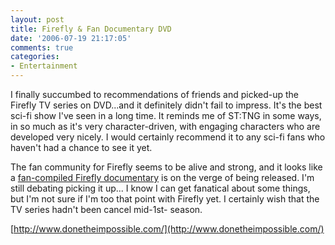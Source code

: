 ```yaml
---
layout: post
title: Firefly & Fan Documentary DVD
date: '2006-07-19 21:17:05'
comments: true
categories:
- Entertainment
---
```


I finally succumbed to recommendations of friends and picked-up the Firefly TV
series on DVD...and it definitely didn't fail to impress. It's the best sci-fi
show I've seen in a long time. It reminds me of ST:TNG in some ways, in so
much as it's very character-driven, with engaging characters who are developed
very nicely. I would certainly recommend it to any sci-fi fans who haven't had
a chance to see it yet.

The fan community for Firefly seems to be alive and strong, and it looks like
a [fan-compiled Firefly documentary](http://www.donetheimpossible.com/) is on
the verge of being released. I'm still debating picking it up... I know I can
get fanatical about some things, but I'm not sure if I'm too that point with
Firefly yet. I certainly wish that the TV series hadn't been cancel mid-1st-
season.

[http://www.donetheimpossible.com/](http://www.donetheimpossible.com/)

